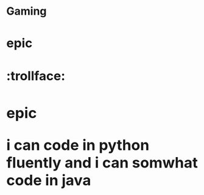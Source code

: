 <h1>Gaming <h1\>
<h3>epic<h3\>
<h4> :trollface: <h4\>
  
  <h3> epic <h3\>

i can code in python fluently
and i can somwhat code in java
